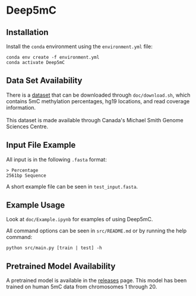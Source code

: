 # Deep5mC

## Installation

Install the `conda` environment using the `environment.yml` file:
```
conda env create -f environment.yml
conda activate Deep5mC
```

## Data Set Availability

There is a [dataset](https://www.bcgsc.ca/downloads/111_reference_epigenomes/112epigenomes/5mC/SBS_Removed_E027_E064_Fixed_E012/) that can be downloaded through `doc/download.sh`, which contains 5mC methylation percentages, hg19 locations, and read coverage information. </br>
</br>
This dataset is made available through Canada's Michael Smith Genome Sciences Centre. </br>

## Input File Example

All input is in the following `.fasta` format:
```
> Percentage
2561bp Sequence
```
A short example file can be seen in `test_input.fasta`.

## Example Usage

Look at `doc/Example.ipynb` for examples of using Deep5mC. </br>

All command options can be seen in `src/README.md` or by running the help command:
```
python src/main.py [train | test] -h
```


## Pretrained Model Availability

A pretrained model is available in the [releases](https://github.com/qgenlab/Deep5mC/releases) page. This model has been trained on human 5mC data from chromosomes 1 through 20.